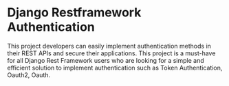 # Django Restframework Authentication
This project developers can easily implement authentication methods in their REST APIs and secure their applications. This project is a must-have for all Django Rest Framework users who are looking for a simple and efficient solution to implement authentication such as Token Authentication, Oauth2, Oauth.
